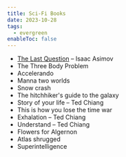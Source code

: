```yaml
---
title: Sci-Fi Books
date: 2023-10-28
tags:
  - evergreen
enableToc: false
---
```

- [The Last Question](https://users.ece.cmu.edu/~gamvrosi/thelastq.html) – Isaac Asimov
- The Three Body Problem
- Accelerando
- Manna two worlds
- Snow crash
- The hitchhiker's guide to the galaxy
- Story of your life – Ted Chiang
- This is how you lose the time war
- Exhalation – Ted Chiang
- Understand – Ted Chiang
- Flowers for Algernon
- Atlas shrugged
- Superintelligence